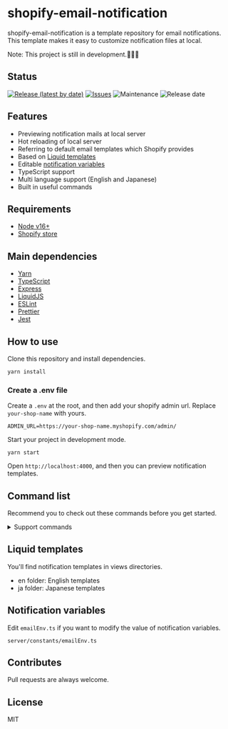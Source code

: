 # shopify-email-notification
shopify-email-notification is a template repository for email notifications.
 This template makes it easy to customize notification files at local.

 Note: This project is still in development.🧑🏻‍💻

## Status

[![Release (latest by date)](https://img.shields.io/github/v/release/Kazuki-tam/shopify-email-notification)](https://github.com/Kazuki-tam/shopify-email-notification/releases/tag/v0.0.1)
[![Issues](https://img.shields.io/github/issues/Kazuki-tam/shopify-email-notification)](https://github.com/Kazuki-tam/shopify-email-notification/issues)
![Maintenance](https://img.shields.io/maintenance/yes/2022)
![Release date](https://img.shields.io/github/release-date/Kazuki-tam/shopify-email-notification)

## Features

- Previewing notification mails at local server
- Hot reloading of local server
- Referring to default email templates which Shopify provides
- Based on [Liquid templates](https://github.com/Shopify/liquid)
- Editable [notification variables](https://help.shopify.com/en/manual/orders/notifications/email-variables)
- TypeScript support
- Multi language support (English and Japanese)
- Built in useful commands

## Requirements
- [Node v16+](https://nodejs.org/en/)
- [Shopify store](https://shopify.dev/themes/tools/development-stores#create-a-development-store-for-a-client)

## Main dependencies

- [Yarn](https://yarnpkg.com/)
- [TypeScript](https://www.typescriptlang.org/)
- [Express](https://expressjs.com/)
- [LiquidJS](https://liquidjs.com/index.html)
- [ESLint](https://eslint.org/)
- [Prettier](https://prettier.io/)
- [Jest](https://jestjs.io/)

## How to use

Clone this repository and install dependencies.

```bash
yarn install
```

### Create a .env file
Create a `.env` at the root, and then add your shopify admin url.
Replace `your-shop-name` with yours.

```
ADMIN_URL=https://your-shop-name.myshopify.com/admin/
```

Start your project in development mode.

```
yarn start
```

Open `http://localhost:4000`, and then you can preview notification templates.

## Command list

Recommend you to check out these commands before you get started.

<details>
<summary>Support commands</summary>

### Start command

Start your project in development mode.

```bash
yarn start
```

### Admin command

Open Shopify admin.

```bash
yarn admin
```

### Lint command

Lint this project code.

```bash
yarn lint
```

Fix this project code.

```bash
yarn lint:fix
```

### PostInstall command

Install missing TypeScript typings.

```bash
yarn postInstall
```

</details>


## Liquid templates
You'll find notification templates in views directories.

- en folder: English templates
- ja folder: Japanese templates

## Notification variables
Edit `emailEnv.ts` if you want to modify the value of notification variables.

```
server/constants/emailEnv.ts
```

## Contributes
Pull requests are always welcome.

## License
MIT

